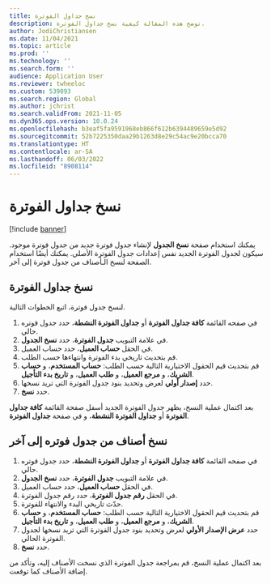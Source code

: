 ```yaml
---
title: نسخ جداول الفوترة
description: توضح هذه المقالة كيفية نسخ جداول الفوترة.
author: JodiChristiansen
ms.date: 11/04/2021
ms.topic: article
ms.prod: ''
ms.technology: ''
ms.search.form: ''
audience: Application User
ms.reviewer: twheeloc
ms.custom: 539093
ms.search.region: Global
ms.author: jchrist
ms.search.validFrom: 2021-11-05
ms.dyn365.ops.version: 10.0.24
ms.openlocfilehash: b3eaf5fa9591968eb866f612b6394489659e5d92
ms.sourcegitcommit: 52b7225350daa29b1263d8e29c54ac9e20bcca70
ms.translationtype: HT
ms.contentlocale: ar-SA
ms.lasthandoff: 06/03/2022
ms.locfileid: "8908114"
---
```

# <a name="copy-a-billing-schedule"></a>نسخ جداول الفوترة

[!include [banner](../includes/banner.md)]

يمكنك استخدام صفحة **نسخ الجدول** لإنشاء جدول فوترة جديد من جدول فوترة موجود. سيكون لجدول الفوترة الجديد نفس إعدادات جدول الفوترة الأصلي. يمكنك أيضًا استخدام الصفحة لنسخ الـأصناف من جدول فوترة إلى آخر.

## <a name="copy-a-billing-schedule"></a>نسخ جداول الفوترة

لنسخ جدول فوترة، اتبع الخطوات التالية.

1. في صفحه القائمة **كافة جداول الفوترة** أو **جداول الفوترة النشطة**، حدد جدول فوتره حالي.
2. في علامة التبويب **جدول الفوترة**، حدد **نسخ الجدول**.
3. في الحقل **حساب العميل**، حدد حساب العميل.
4. قم بتحديث تاريخي بدء الفوترة وانتهاءها حسب الطلب.
5. قم بتحديث قيم الحقول الاختيارية التالية حسب الطلب: **حساب المستخدم**، و **حساب الشريك**، و **مرجع العميل**، و **طلب العميل**، و **تاريخ بدء التأجيل**.
6. حدد **إصدار أولي** لعرض وتحديد بنود جدول الفوترة التي تريد نسخها.
7. حدد **نسخ**.

بعد اكتمال عملية النسخ، يظهر جدول الفوترة الجديد أسفل صفحة القائمة **كافة جداول الفوترة** أو **جداول الفوترة النشطة**، و في صفحة **جداول الفوترة**.

## <a name="copy-items-from-one-billing-schedule-to-another"></a>نسخ أصناف من جدول فوتره إلى آخر

1. في صفحه القائمة **كافة جداول الفوترة** أو **جداول الفوترة النشطة**، حدد جدول فوتره حالي.
2. في علامة التبويب **جدول الفوترة**، حدد **نسخ الجدول**.
3. في الحقل **حساب العميل**، حدد حساب العميل.
4. في الحقل **رقم جدول الفوترة**، حدد رقم جدول الفوترة.
4. حدّث تاريخي البدء والانتهاء للفوترة.
5. قم بتحديث قيم الحقول الاختيارية التالية حسب الطلب: **حساب المستخدم**، و **حساب الشريك**، و **مرجع العميل**، و **طلب العميل**، و **تاريخ بدء التأجيل**.
6. حدد **عرض الإصدار الأولي** لعرض وتحديد بنود جدول الفوترة التي تريد نسخها لجدول الفوترة الحالي.
7. حدد **نسخ**.

بعد اكتمال عملية النسخ، قم بمراجعة جدول الفوترة الذي نسخت الأصناف إليه، وتأكد من إضافة الأصناف كما توقعت.

<!--## Additional resources-->

